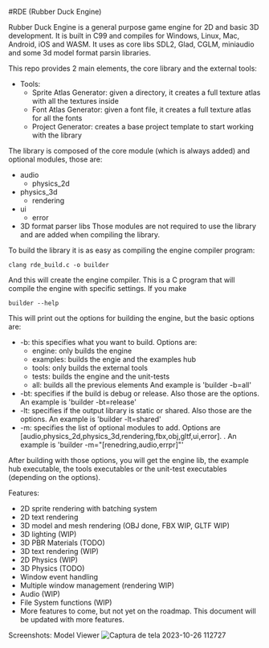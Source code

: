 #RDE (Rubber Duck Engine)

Rubber Duck Engine is a general purpose game engine for 2D and basic 3D development. It is built in C99 and compiles for Windows, Linux, Mac, Android, iOS and WASM. It uses as core libs SDL2, Glad, CGLM, miniaudio and some 3d model format parsin libraries.

This repo provides 2 main elements, the core library and the external tools:
  - Tools:
    - Sprite Atlas Generator: given a directory, it creates a full texture atlas with all the textures inside
    - Font Atlas Generator: given a font file, it creates a full texture atlas for all the fonts
    - Project Generator: creates a base project template to start working with the library

The library is composed of the core module (which is always added) and optional modules, those are:
  - audio
	- physics_2d
  - physics_3d
	- rendering
  - ui
	- error
  - 3D format parser libs
Those modules are not required to use the library and are added when compiling the library.

To build the library it is as easy as compiling the engine compiler program:
```
clang rde_build.c -o builder
```
And this will create the engine compiler. This is a C program that will compile the engine with specific settings. If you make
```
builder --help
```
This will print out the options for building the engine, but the basic options are:
  - -b: this specifies what you want to build. Options are:
    - engine: only builds the engine
    - examples: builds the engie and the examples hub
    - tools: only builds the external tools
    - tests: builds the engine and the unit-tests
    - all: builds all the previous elements
    And example is 'builder -b=all'
  - -bt: specifies if the build is debug or release. Also those are the options. An example is 'builder -bt=release'
  - -lt: specifies if the output library is static or shared. Also those are the options. An example is 'builder -lt=shared'
  - -m: specifies the list of optional modules to add. Options are [audio,physics_2d,physics_3d,rendering,fbx,obj,gltf,ui,error]. . An example is 'builder -m="[renedring,audio,errpr]"'

After building with those options, you will get the engine lib, the example hub executable, the tools executables or the unit-test executables (depending on the options).

Features:
  - 2D sprite rendering with batching system
  - 2D text rendering
  - 3D model and mesh rendering (OBJ done, FBX WIP, GLTF WIP)
  - 3D lighting (WIP)
  - 3D PBR Materials (TODO)
  - 3D text rendering (WIP)
  - 2D Physics (WIP)
  - 3D Physics (TODO)
  - Window event handling
  - Multiple window management (rendering WIP)
  - Audio (WIP)
  - File System functions (WIP)
  - More features to come, but not yet on the roadmap. This document will be updated with more features.

Screenshots:
Model Viewer
![Captura de tela 2023-10-26 112727](https://github.com/bovacu/RDE/assets/36163709/b6a98d0e-117d-48a6-a90a-013601d18ce3)


